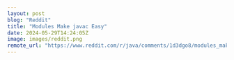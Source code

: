 ```yaml
---
layout: post
blog: "Reddit"
title: "Modules Make javac Easy"
date: 2024-05-29T14:24:05Z
image: images/reddit.png
remote_url: "https://www.reddit.com/r/java/comments/1d3dgo8/modules_make_javac_easy/"
---
```

